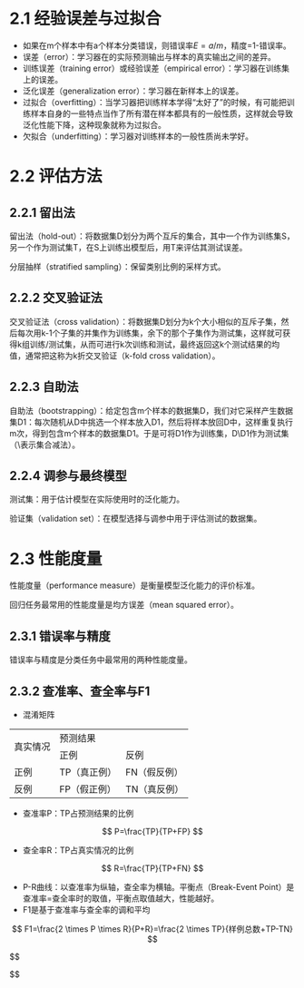 # 2.1 经验误差与过拟合

- 如果在m个样本中有a个样本分类错误，则错误率$E=a/m$，精度=1-错误率。
- 误差（error）：学习器在的实际预测输出与样本的真实输出之间的差异。
- 训练误差（training error）或经验误差（empirical error）：学习器在训练集上的误差。
- 泛化误差（generalization error）：学习器在新样本上的误差。
- 过拟合（overfitting）：当学习器把训练样本学得“太好了”的时候，有可能把训练样本自身的一些特点当作了所有潜在样本都具有的一般性质，这样就会导致泛化性能下降，这种现象就称为过拟合。
- 欠拟合（underfitting）：学习器对训练样本的一般性质尚未学好。



# 2.2 评估方法



## 2.2.1 留出法

留出法（hold-out）：将数据集D划分为两个互斥的集合，其中一个作为训练集S，另一个作为测试集T，在S上训练出模型后，用T来评估其测试误差。

分层抽样（stratified sampling）：保留类别比例的采样方式。



## 2.2.2 交叉验证法

交叉验证法（cross validation）：将数据集D划分为k个大小相似的互斥子集，然后每次用k-1个子集的并集作为训练集，余下的那个子集作为测试集，这样就可获得k组训练/测试集，从而可进行k次训练和测试，最终返回这k个测试结果的均值，通常把这称为k折交叉验证（k-fold cross validation）。



## 2.2.3 自助法

自助法（bootstrapping）：给定包含m个样本的数据集D，我们对它采样产生数据集D1：每次随机从D中挑选一个样本放入D1，然后将样本放回D中，这样重复执行m次，得到包含m个样本的数据集D1。于是可将D1作为训练集，D\D1作为测试集（\表示集合减法）。



## 2.2.4 调参与最终模型

测试集：用于估计模型在实际使用时的泛化能力。

验证集（validation set）：在模型选择与调参中用于评估测试的数据集。



# 2.3 性能度量

性能度量（performance measure）是衡量模型泛化能力的评价标准。

回归任务最常用的性能度量是均方误差（mean squared error）。


## 2.3.1 错误率与精度

错误率与精度是分类任务中最常用的两种性能度量。



## 2.3.2 查准率、查全率与F1

- 混淆矩阵

<table>
	<tr>
    <td rowspan="2">真实情况</td>
    <td colspan="2">预测结果</td>
  </tr>
  <tr>
    <td>正例</td>
    <td>反例</td>
  </tr>
  <tr>
    <td>正例</td>
    <td>TP（真正例）</td>
    <td>FN（假反例）</td>
  </tr>
  <tr>
    <td>反例</td>
    <td>FP（假正例）</td>
    <td>TN（真反例）</td>
  </tr>
</table>

- 查准率P：TP占预测结果的比例

$$
P=\frac{TP}{TP+FP}
$$

- 查全率R：TP占真实情况的比例

$$
R=\frac{TP}{TP+FN}
$$

- P-R曲线：以查准率为纵轴，查全率为横轴。平衡点（Break-Event Point）是查准率=查全率时的取值，平衡点取值越大，性能越好。
- F1是基于查准率与查全率的调和平均

$$
F1=\frac{2 \times P \times R}{P+R}=\frac{2 \times TP}{样例总数+TP-TN}
$$




$$

$$